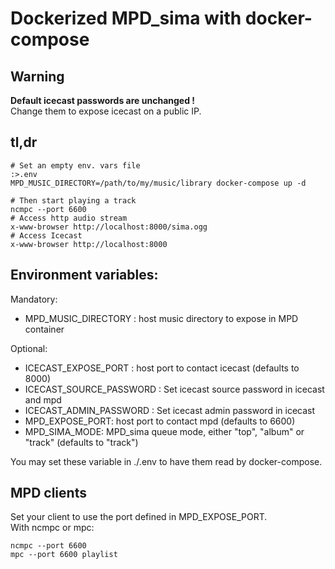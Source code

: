 # Dockerized MPD_sima with docker-compose

## Warning

**Default icecast passwords are unchanged !**  
Change them to expose icecast on a public IP.

## tl,dr

    # Set an empty env. vars file
    :>.env
    MPD_MUSIC_DIRECTORY=/path/to/my/music/library docker-compose up -d

    # Then start playing a track
    ncmpc --port 6600
    # Access http audio stream
    x-www-browser http://localhost:8000/sima.ogg
    # Access Icecast
    x-www-browser http://localhost:8000

## Environment variables:

Mandatory:
  * MPD_MUSIC_DIRECTORY : host music directory to expose in MPD container

Optional:
  * ICECAST_EXPOSE_PORT : host port to contact icecast (defaults to 8000)
  * ICECAST_SOURCE_PASSWORD : Set icecast source password in icecast and mpd
  * ICECAST_ADMIN_PASSWORD :  Set icecast admin password in icecast
  * MPD_EXPOSE_PORT: host port to contact mpd (defaults to 6600)
  * MPD_SIMA_MODE: MPD_sima queue mode, either "top", "album" or "track" (defaults to "track")

You may set these variable in ./.env to have them read by docker-compose.


## MPD clients

Set your client to use the port defined in MPD_EXPOSE_PORT.  
With ncmpc or mpc:

    ncmpc --port 6600
    mpc --port 6600 playlist
